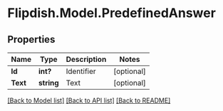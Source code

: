 # Flipdish.Model.PredefinedAnswer
## Properties

Name | Type | Description | Notes
------------ | ------------- | ------------- | -------------
**Id** | **int?** | Identifier | [optional] 
**Text** | **string** | Text | [optional] 

[[Back to Model list]](../README.md#documentation-for-models) [[Back to API list]](../README.md#documentation-for-api-endpoints) [[Back to README]](../README.md)

